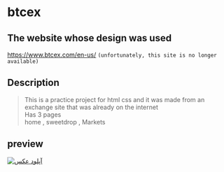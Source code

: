 # btcex

## The website whose design was used 
https://www.btcex.com/en-us/
`(unfortunately, this site is no longer available)`


## Description
> This is a practice project for html css and it was made from an exchange site that was already on the internet<br>
> Has 3 pages<br>
  > home ,
  > sweetdrop ,
  > Markets


## preview
<a href="https://uupload.ir/view/btcexd_r3bj.png" target="_blank"><img src="https://s8.uupload.ir/files/btcexd_r3bj_thumb.png" border="0" alt="آپلود عکس" /></a>
